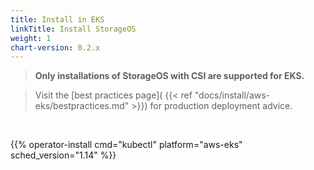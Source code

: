 ```yaml
---
title: Install in EKS
linkTitle: Install StorageOS
weight: 1
chart-version: 0.2.x
---
```


> __Only installations of StorageOS with CSI are supported for EKS.__

> Visit the [best practices page](
> {{< ref "docs/install/aws-eks/bestpractices.md" >}}) for production
> deployment advice.

&nbsp;

{{% operator-install cmd="kubectl" platform="aws-eks" sched_version="1.14" %}}
